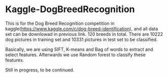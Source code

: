 # Kaggle-DogBreedRecognition
This is for the Dog Breed Recognition competition in kaggle(https://www.kaggle.com/c/dog-breed-identification), and all data set 
can be downlowad in previous link. 120 breeds in total. There are 10222 dog pictures in training set and 10331 pictures
in test set to be classified.

Basically, we are using SIFT, K-means and Bag of words to extract and select features. Afterwards we use Random forest to classify
these features.

Still in progress, to be continued.
